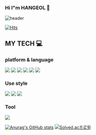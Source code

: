 ### Hi I"m HANGEOL 👋

![header](https://capsule-render.vercel.app/api?type=wave&color=auto&height=150&section=header&text=Hangeol%Profile&fontSize=40)

[![Hits](https://hits.seeyoufarm.com/api/count/incr/badge.svg?url=https%3A%2F%2Fgithub.com%2Fgksrjf1995&count_bg=%2379C83D&title_bg=%23555555&icon=&icon_color=%23E7E7E7&title=hits&edge_flat=false)](https://hits.seeyoufarm.com)

 ## MY TECH :computer:
 ### platform & language 
<img src="https://img.shields.io/badge/React-61DAFB?style=flat-square&logo=React&logoColor=white"/> <img src="https://img.shields.io/badge/JSS-F7DF1E?style=flat-square&logo=JSS&logoColor=red"/> <img src="https://img.shields.io/badge/Nodejs-000000?style=flat-square&logo=Node.js&logoColor=white"/> <img src="https://img.shields.io/badge/CSS3-1572B6?style=flat-square&logo=CSS3&logoColor=white"/> <img src="https://img.shields.io/badge/Express-000000?style=flat-square&logo=Express&logoColor=white"/> <img src="https://img.shields.io/badge/HTML5-E34F26?style=flat-square&logo=HTML5&logoColor=white"/>


### Use style  
<img src="https://img.shields.io/badge/MaterialDesign-757575?style=flat-square&logo=MaterialDesign&logoColor=000000"/> <img src="https://img.shields.io/badge/MaterialDesignIcons-757575?style=flat-square&logo=MaterialDesignIcons&logoColor=green"/> <img src="https://img.shields.io/badge/styledcomponents-DB7093?style=flat-square&logo=styledcomponents&logoColor=green"/> 


### Tool
<img src="https://img.shields.io/badge/JSONWebTokens-61DAFB?style=flat-square&logo=JSONWebTokens&logoColor=000000"/>

[![Anurag's GitHub stats](https://github-readme-stats.vercel.app/api?username=gksrjf1995)](https://github.com/anuraghazra/github-readme-stats) [![Solved.ac프로필](http://mazassumnida.wtf/api/v2/generate_badge?boj=gksrjf6306)](https://solved.ac/gksrjf6306)



